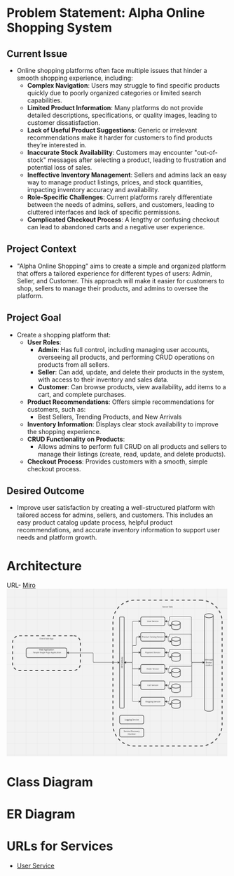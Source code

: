 # Problem Statement: Alpha Online Shopping System

## Current Issue
- Online shopping platforms often face multiple issues that hinder a smooth shopping experience, including:
  - **Complex Navigation**: Users may struggle to find specific products quickly due to poorly organized categories or limited search capabilities.
  - **Limited Product Information**: Many platforms do not provide detailed descriptions, specifications, or quality images, leading to customer dissatisfaction.
  - **Lack of Useful Product Suggestions**: Generic or irrelevant recommendations make it harder for customers to find products they’re interested in.
  - **Inaccurate Stock Availability**: Customers may encounter "out-of-stock" messages after selecting a product, leading to frustration and potential loss of sales.
  - **Ineffective Inventory Management**: Sellers and admins lack an easy way to manage product listings, prices, and stock quantities, impacting inventory accuracy and availability.
  - **Role-Specific Challenges**: Current platforms rarely differentiate between the needs of admins, sellers, and customers, leading to cluttered interfaces and lack of specific permissions.
  - **Complicated Checkout Process**: A lengthy or confusing checkout can lead to abandoned carts and a negative user experience.

## Project Context
- "Alpha Online Shopping" aims to create a simple and organized platform that offers a tailored experience for different types of users: Admin, Seller, and Customer. This approach will make it easier for customers to shop, sellers to manage their products, and admins to oversee the platform.

## Project Goal
- Create a shopping platform that:
  - **User Roles**:
    - **Admin**: Has full control, including managing user accounts, overseeing all products, and performing CRUD operations on products from all sellers.
    - **Seller**: Can add, update, and delete their products in the system, with access to their inventory and sales data.
    - **Customer**: Can browse products, view availability, add items to a cart, and complete purchases.
  - **Product Recommendations**: Offers simple recommendations for customers, such as:
    - Best Sellers, Trending Products, and New Arrivals
  - **Inventory Information**: Displays clear stock availability to improve the shopping experience.
  - **CRUD Functionality on Products**:
    - Allows admins to perform full CRUD on all products and sellers to manage their listings (create, read, update, and delete products).
  - **Checkout Process**: Provides customers with a smooth, simple checkout process.

## Desired Outcome
- Improve user satisfaction by creating a well-structured platform with tailored access for admins, sellers, and customers. This includes an easy product catalog update process, helpful product recommendations, and accurate inventory information to support user needs and platform growth.

# Architecture
URL- [Miro](https://miro.com/app/board/uXjVLLaCK1s=/?share_link_id=877918259717)
![image info](./rsc/ArchitectureDiagram.png)
# Class Diagram
# ER Diagram

# URLs for Services
- [User Service](https://github.com/HeinHtetZawNeo/alpha-online-shopping-usrsvc)
